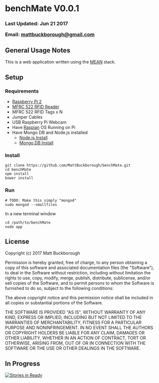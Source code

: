 # benchMate V0.0.1
### <p>Last Updated: Jun 21 2017</p> Email:  mattbuckborough@gmail.com
## General Usage Notes
This is a web application written using the [MEAN](https://en.wikipedia.org/wiki/MEAN_(software_bundle)) stack. 
## Setup
### Requirements
* [Raspberry Pi 2](https://www.raspberrypi.org/products/raspberry-pi-2-model-b/)
* [MFRC 522 RFID Reader](https://www.newegg.ca/Product/Product.aspx?Item=9SIA8Y63G23487)
* MFRC 522 RFID Tags x N
* Jumper Cables
* USB Raspberry Pi Webcam
* Have [Raspian](https://www.raspberrypi.org/downloads/raspbian/) OS Running on Pi
* Have Mongo DB and Node.js installed
  * [Node.js Install](https://nodejs.org/en/)
  * [Mongo DB Install](https://docs.mongodb.com/manual/administration/install-on-linux/)
### Install
```
git clone https://github.com/MattBuckborough/benchMate.git
cd benchMate
npm install
bower install
```
### Run
```
# TODO: Make this simply "mongod"
sudo mongod --smallfiles
```
In a new terminal window
```
cd /path/to/benchMate
node app
```
## License
Copyright (c) 2017 Matt Buckborough

Permission is hereby granted, free of charge, to any person obtaining a copy
of this software and associated documentation files (the "Software"), to deal
in the Software without restriction, including without limitation the rights
to use, copy, modify, merge, publish, distribute, sublicense, and/or sell
copies of the Software, and to permit persons to whom the Software is
furnished to do so, subject to the following conditions:

The above copyright notice and this permission notice shall be included in all
copies or substantial portions of the Software.

THE SOFTWARE IS PROVIDED "AS IS", WITHOUT WARRANTY OF ANY KIND, EXPRESS OR
IMPLIED, INCLUDING BUT NOT LIMITED TO THE WARRANTIES OF MERCHANTABILITY,
FITNESS FOR A PARTICULAR PURPOSE AND NONINFRINGEMENT. IN NO EVENT SHALL THE
AUTHORS OR COPYRIGHT HOLDERS BE LIABLE FOR ANY CLAIM, DAMAGES OR OTHER
LIABILITY, WHETHER IN AN ACTION OF CONTRACT, TORT OR OTHERWISE, ARISING FROM,
OUT OF OR IN CONNECTION WITH THE SOFTWARE OR THE USE OR OTHER DEALINGS IN THE
SOFTWARE.

## In Progress		
	
[![Stories in Ready](https://badge.waffle.io/MattBuckborough/benchMate.png?label=ready&title=Ready)](https://waffle.io/MattBuckborough/benchMate?utm_source=badge)

